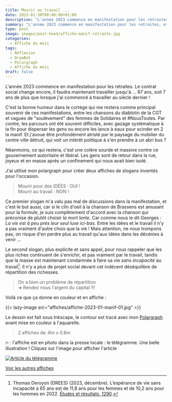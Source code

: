 ```yaml
---
title: Mourir au travail ...
date: 2023-01-30T08:00:00+01:00
description: "L'année 2023 commence en manifestation pour les retraites, et en recherche de slogan."
summary: "L'année 2023 commence en manifestation pour les retraites, et en recherche de slogan."
type: post
image: images/post-head/affiche-manif-retraite.jpg
categories: 
  - Affiche du mois
tags:
  - Réflexion
  - DrawBot
  - Polargraph
  - Affiche du mois
draft: false
---
```


L'année 2023 commence en manifestation pour les retraites. Le contrat social change encore, 
il faudra maintenant travailler jusqu'à ... 67 ans, soit 7 ans de plus que lorsque j'ai 
commencé à travailler au siècle dernier ! 

C'est la bonne humeur dans le cortège qui me restera comme principal souvenir de ces 
manifestations, entre les chansons du diablotin de la CGT et vagues de "soulèvement" 
des femmes de Solidaires et #NousToutes.
Par contre, les parcours ont été souvent difficiles, avec gazage systématique à la fin pour 
disperser les gens ou encore les lance à eaux pour scinder en 2 la manif. Et j'avoue être 
profondément atristé par le paysage du mobilier du centre ville détruit, qui voit un 
intérêt politique à s'en prendre à un abri bus ? 

Néanmoins, ce qui restera, c'est une colère sourde et massive contre ce gouvernement 
autoritaire et libéral. Les gens sont de retour dans la rue, joyeux et en masse après 
un confinement qui nous avait bien isolé.

J'ai utilisé mon polargraph pour créer deux affiches de slogans inventés pour l'occasion. 

> Mourir pour des IDÉES : OUI !  
> Mourir au travail : NON !

Ce premier slogan m'a valu pas mal de discussions dans la manifestation, et c'est le but 
aussi, car si le clin d'oeil à la chanson de Brassens est amusant pour la formule, je 
suis complètement d'accord avec la chanson qui préconise de plutôt choisir *la mort lente*.
Car comme nous le dit Georges : *La vie est à peu près leur seul luxe ici-bas*. Entre les 
idées et le travail il n'y a pas vraiment d'autre choix que la vie ! 
Mais attention, ne nous trompons pas, on risque d'en perdre plus au travail qu'aux idées dans 
les décénies à venir ...

Le second slogan, plus explicite et sans appel, pour nous rappeler que les plus riches 
continuent de s'enrichir, et pas vraiment par le travail, tandis que la masse est 
maintenant condamnée à faire sa vie *sans incapacité* au travail[^1]. 
Il n'y a plus de projet social devant cet indécent déséquilibre de répartition des 
richesses. 

> On a bien un problème de répartition  
> ➜ Rendez nous l'argent du capital !!!

Voilà ce que ça donne en couleur et en affiche :

{{< lazy-image src="affiches/affiche-2023-01-manif-01.jpg" >}}

Le dessin est fait sous Inkscape, le contour est tracé avec mon [Polargraph](../drawbot-polargraph)
avant mise en couleur à l'aquarelle.

> 2 affiches de .6m x 0.8m

🔥 : l'affiche est en photo dans la presse locale : le télégramme. 
Une belle illustration ! Cliquez sur l'image pour afficher l'article

[![Article du télégramme](/images/affiches/affiche-le-telegramme.jpg "titre")](https://www.letelegramme.fr/ille-et-vilaine/rennes-35000/greve-du-31-janvier-30-000-manifestants-a-rennes-retour-sur-la-mobilisation-4044651.php)


[Voir les autres affiches](/categories/affiche-du-mois)


[^1]: Thomas Deroyon (DREES) (2023, décembre). L’espérance de vie sans incapacité à 65 ans est de 11,8 ans pour les femmes et de 10,2 ans pour les hommes en 2022. 
[Études et résultats, 1290](https://drees.solidarites-sante.gouv.fr/publications-communique-de-presse/etudes-et-resultats/lesperance-de-vie-sans-incapacite-65-ans-1#:~:text=%C3%80%20la%20naissance%2C%20les%20femmes,1%20mois%20pour%20les%20hommes.).
